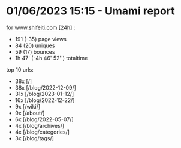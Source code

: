 # 01/06/2023 15:15 - Umami report
for www.shifeiti.com [24h] :

 - 191 (-35) page views
 - 84 (20) uniques
 - 59 (17) bounces
 - 1h 47'  (-4h 46' 52'') totaltime


top 10 urls:
 - 38x [/]
 - 38x [/blog/2022-12-09/]
 - 31x [/blog/2023-01-12/]
 - 16x [/blog/2022-12-22/]
 - 9x [/wiki/]
 - 9x [/about/]
 - 6x [/blog/2022-05-07/]
 - 4x [/blog/archives/]
 - 4x [/blog/categories/]
 - 3x [/blog/tags/]


